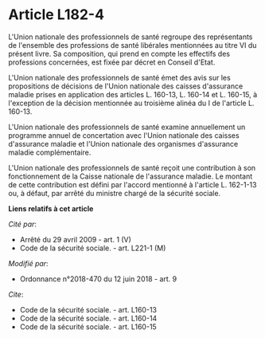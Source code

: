 # Article L182-4

L'Union nationale des professionnels de santé regroupe des représentants de l'ensemble des professions de santé libérales
mentionnées au titre VI du présent livre. Sa composition, qui prend en compte les effectifs des professions concernées, est
fixée par décret en Conseil d'Etat.

L'Union nationale des professionnels de santé émet des avis sur les propositions de décisions de l'Union nationale des
caisses d'assurance maladie prises en application des articles L. 160-13, L. 160-14 et L. 160-15, à l'exception de la
décision mentionnée au troisième alinéa du I de l'article L. 160-13.

L'Union nationale des professionnels de santé examine annuellement un programme annuel de concertation avec l'Union nationale
des caisses d'assurance maladie et l'Union nationale des organismes d'assurance maladie complémentaire.

L'Union nationale des professionnels de santé reçoit une contribution à son fonctionnement de la Caisse nationale de
l'assurance maladie. Le montant de cette contribution est défini par l'accord mentionné à l'article L. 162-1-13 ou, à défaut,
par arrêté du ministre chargé de la sécurité sociale.

**Liens relatifs à cet article**

_Cité par_:

  - Arrêté du 29 avril 2009 - art. 1 (V)
  - Code de la sécurité sociale. - art. L221-1 (M)

_Modifié par_:

  - Ordonnance n°2018-470 du 12 juin 2018 - art. 9

_Cite_:

  - Code de la sécurité sociale. - art. L160-13
  - Code de la sécurité sociale. - art. L160-14
  - Code de la sécurité sociale. - art. L160-15
